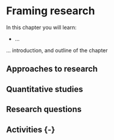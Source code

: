 
# Framing research

<div class="rmdkey">
<p>In this chapter you will learn:</p>
<ul>
<li>…</li>
</ul>
</div>

... introduction, and outline of the chapter

## Approaches to research

## Quantitative studies

## Research questions

## Activities {-}


